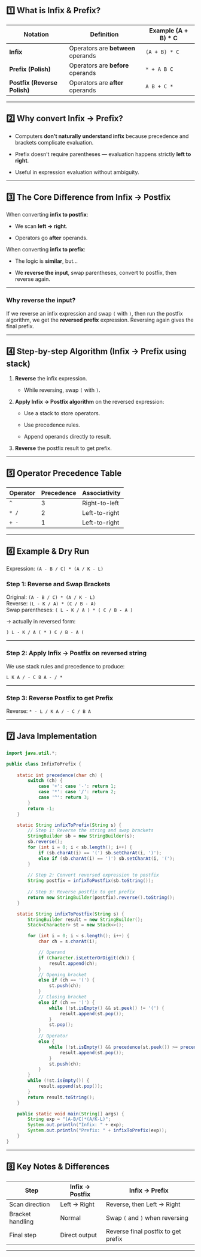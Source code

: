 ## 1️⃣ What is Infix & Prefix?

|Notation|Definition|Example (A + B) * C|
|---|---|---|
|**Infix**|Operators are **between** operands|`(A + B) * C`|
|**Prefix (Polish)**|Operators are **before** operands|`* + A B C`|
|**Postfix (Reverse Polish)**|Operators are **after** operands|`A B + C *`|

---

## 2️⃣ Why convert Infix → Prefix?

- Computers **don’t naturally understand infix** because precedence and brackets complicate evaluation.
    
- Prefix doesn’t require parentheses — evaluation happens strictly **left to right**.
    
- Useful in expression evaluation without ambiguity.
    

---

## 3️⃣ The Core Difference from Infix → Postfix

When converting **infix to postfix**:

- We scan **left → right**.
    
- Operators go **after** operands.
    

When converting **infix to prefix**:

- The logic is **similar**, but…
    
- We **reverse the input**, swap parentheses, convert to postfix, then reverse again.
    

---

### Why reverse the input?

If we reverse an infix expression and swap `(` with `)`, then run the postfix algorithm, we get the **reversed prefix** expression. Reversing again gives the final prefix.

---

## 4️⃣ Step-by-step Algorithm (Infix → Prefix using stack)

1. **Reverse** the infix expression.
    
    - While reversing, swap `(` with `)`.
        
2. **Apply Infix → Postfix algorithm** on the reversed expression:
    
    - Use a stack to store operators.
        
    - Use precedence rules.
        
    - Append operands directly to result.
        
3. **Reverse** the postfix result to get prefix.
    

---

## 5️⃣ Operator Precedence Table

|Operator|Precedence|Associativity|
|---|---|---|
|`^`|3|Right-to-left|
|`* /`|2|Left-to-right|
|`+ -`|1|Left-to-right|

---

## 6️⃣ Example & Dry Run

Expression:
`(A - B / C) * (A / K - L)`

### Step 1: Reverse and Swap Brackets

Original: `(A - B / C) * (A / K - L)`  
Reverse: `(L - K / A) * (C / B - A)`  
Swap parentheses:
  `( L - K / A ) * ( C / B - A )`

→ actually in reversed form:

   `) L - K / A ( * ) C / B - A (`

---

### Step 2: Apply Infix → Postfix on reversed string

We use stack rules and precedence to produce:

`L K A / - C B A - / *`

---

### Step 3: Reverse Postfix to get Prefix

Reverse:
`* - L / K A / - C / B A`

---

## 7️⃣ Java Implementation

```java
import java.util.*;

public class InfixToPrefix {
    
    static int precedence(char ch) {
        switch (ch) {
            case '+': case '-': return 1;
            case '*': case '/': return 2;
            case '^': return 3;
        }
        return -1;
    }

    static String infixToPrefix(String s) {
        // Step 1: Reverse the string and swap brackets
        StringBuilder sb = new StringBuilder(s);
        sb.reverse();
        for (int i = 0; i < sb.length(); i++) {
            if (sb.charAt(i) == '(') sb.setCharAt(i, ')');
            else if (sb.charAt(i) == ')') sb.setCharAt(i, '(');
        }
        
        // Step 2: Convert reversed expression to postfix
        String postfix = infixToPostfix(sb.toString());
        
        // Step 3: Reverse postfix to get prefix
        return new StringBuilder(postfix).reverse().toString();
    }

    static String infixToPostfix(String s) {
        StringBuilder result = new StringBuilder();
        Stack<Character> st = new Stack<>();

        for (int i = 0; i < s.length(); i++) {
            char ch = s.charAt(i);

            // Operand
            if (Character.isLetterOrDigit(ch)) {
                result.append(ch);
            }
            // Opening bracket
            else if (ch == '(') {
                st.push(ch);
            }
            // Closing bracket
            else if (ch == ')') {
                while (!st.isEmpty() && st.peek() != '(') {
                    result.append(st.pop());
                }
                st.pop();
            }
            // Operator
            else {
                while (!st.isEmpty() && precedence(st.peek()) >= precedence(ch)) {
                    result.append(st.pop());
                }
                st.push(ch);
            }
        }
        while (!st.isEmpty()) {
            result.append(st.pop());
        }
        return result.toString();
    }

    public static void main(String[] args) {
        String exp = "(A-B/C)*(A/K-L)";
        System.out.println("Infix: " + exp);
        System.out.println("Prefix: " + infixToPrefix(exp));
    }
}


```
---

## 8️⃣ Key Notes & Differences

|Step|Infix → Postfix|Infix → Prefix|
|---|---|---|
|Scan direction|Left → Right|Reverse, then Left → Right|
|Bracket handling|Normal|Swap `(` and `)` when reversing|
|Final step|Direct output|Reverse final postfix to get prefix|

---
